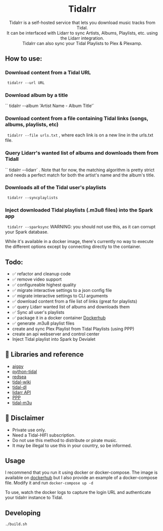 <div align="center">
  <h1>Tidalrr</h1>
</div>
<p align="center">
  Tidalrr is a self-hosted service that lets you download music tracks from Tidal.<br/>
  It can be interfaced with Lidarr to sync Artists, Albums, Playlists, etc. using the Lidarr integration.<br/>
  Tidalrr can also sync your Tidal Playlists to Plex & Plexamp.
</p>

## How to use:
### Download content from a Tidal URL
` tidalrr --url URL` 

### Download album by a title
`` tidalrr --album 'Artist Name - Album Title'` 

### Download content from a file containing Tidal links (songs, albums, playlists, etc)
` tidalrr --file urls.txt` , where each link is on a new line in the urls.txt file.

### Query Lidarr's wanted list of albums and downloads them from Tidall
`` tidalrr --lidarr` . Note that for now, the matching algorithm is pretty strict and needs a perfect match for both the artist's name and the album's title.

### Downloads all of the Tidal user's playlists
` tidalrr --syncplaylists` 

### Inject downloaded Tidal playlists (.m3u8 files) into the Spark app
` tidalrr --sparksync`  WARNING: you should not use this, as it can corrupt your Spark database.

While it's available in a docker image, there's currently no way to execute the different options except by connecting directly to the container.

## Todo:
- ✅ refactor and cleanup code
- ✅ remove video support
- ✅ configureable highest quality
- ✅ migrate interactive settings to a json config file
- ✅ migrate interactive settings to CLI arguments
- ✅ download content from a file list of links (great for playlists)
- ✅ query Lidarr wanted list of albums and downloads them
- ✅ Sync all user's playlists
- ✅ package it in a docker container [Dockerhub](https://hub.docker.com/r/jacobroyquebec/tidalrr)
- ✅ generate .m3u8 playlist files
- create and sync Plex Playlist from Tidal Playlists (using PPP)
- create an api webserver and control center
- Inject Tidal playlist into Spark by Devialet

## 🎨 Libraries and reference

- [aigpy](https://github.com/yaronzz/AIGPY)
- [python-tidal](https://github.com/tamland/python-tidal)
- [redsea](https://github.com/redsudo/RedSea)
- [tidal-wiki](https://github.com/Fokka-Engineering/TIDAL/wiki)
- [tidal-dl](https://github.com/yaronzz/Tidal-Media-Downloader)
- [lidarr API](https://lidarr.audio/docs/api/#/)
- [PPP](https://github.com/XDGFX/PPP)
- [tidal-m3u](https://github.com/jocap/tidal-m3u/blob/master/m3u.py)

## 📜 Disclaimer
- Private use only.
- Need a Tidal-HIFI subscription. 
- Do not use this method to distribute or pirate music.
- It may be illegal to use this in your country, so be informed.

## Usage
I recommend that you run it using docker or docker-compose.
The image is available on [dockerhub](https://hub.docker.com/r/jacobroyquebec/tidalrr)
but I also provide an example of a docker-compose file.
Modify it and run `docker-compose up -d`

To use, watch the docker logs to capture the login URL and authenticate your tidalrr instance to Tidal.

## Developing

```shell
./build.sh
```

